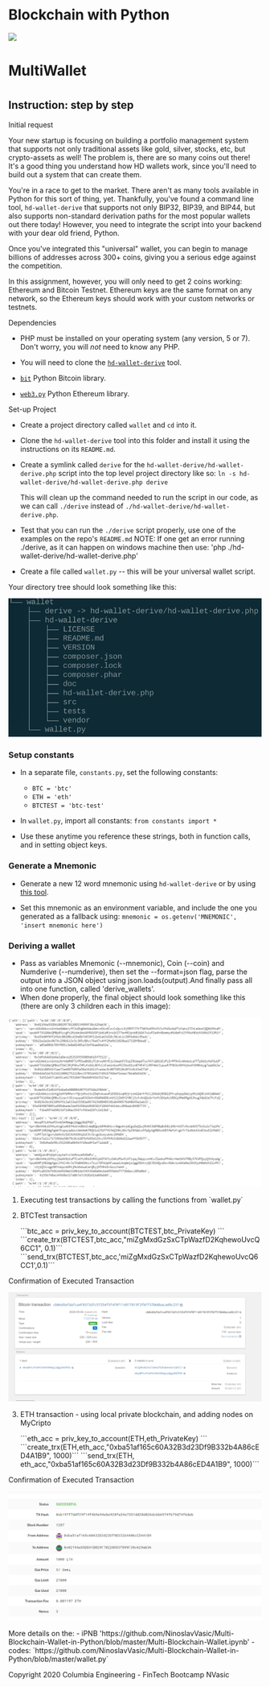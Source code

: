 <h1>Blockchain with Python </h1>

![](https://github.com/NinoslavVasic/Multi-Blockchain-Wallet-in-Python/blob/master/screenshots/newtons-coin-cradle.jpg)

<h1> MultiWallet<h1>



<h2>Instruction: step by step</h2>

<p>Initial request</p>

<p> Your new startup is focusing on building a portfolio management system that supports not only traditional assets
like gold, silver, stocks, etc, but crypto-assets as well! The problem is, there are so many coins out there! It's
a good thing you understand how HD wallets work, since you'll need to build out a system that can create them.

You're in a race to get to the market. There aren't as many tools available in Python for this sort of thing, yet.
Thankfully, you've found a command line tool, `hd-wallet-derive` that supports not only BIP32, BIP39, and BIP44, but
also supports non-standard derivation paths for the most popular wallets out there today! However, you need to integrate
the script into your backend with your dear old friend, Python.

Once you've integrated this "universal" wallet, you can begin to manage billions of addresses across 300+ coins, giving
you a serious edge against the competition.

In this assignment, however, you will only need to get 2 coins working: Ethereum and Bitcoin Testnet.
Ethereum keys are the same format on any network, so the Ethereum keys should work with your custom networks or testnets. </p>


<p> Dependencies <p>
   
- PHP must be installed on your operating system (any version, 5 or 7). Don't worry, you will *not* need to know any PHP.

- You will need to clone the [`hd-wallet-derive`](https://github.com/dan-da/hd-wallet-derive) tool.

- [`bit`](https://ofek.github.io/bit/) Python Bitcoin library.

- [`web3.py`](https://github.com/ethereum/web3.py) Python Ethereum library.



<p> Set-up Project <p>
  
- Create a project directory called `wallet` and `cd` into it.

- Clone the `hd-wallet-derive` tool into this folder and install it using the instructions on its `README.md`.

- Create a symlink called `derive` for the `hd-wallet-derive/hd-wallet-derive.php` script into the top level project
  directory like so: `ln -s hd-wallet-derive/hd-wallet-derive.php derive`

  This will clean up the command needed to run the script in our code, as we can call `./derive`
  instead of `./hd-wallet-derive/hd-wallet-derive.php`.

- Test that you can run the `./derive` script properly, use one of the examples on the repo's `README.md`
NOTE: If one get an error running ./derive, as it can happen on windows machine then use: 'php ./hd-wallet-derive/hd-wallet-derive.php'

- Create a file called `wallet.py` -- this will be your universal wallet script.

Your directory tree should look something like this:

![](https://github.com/NinoslavVasic/Multi-Blockchain-Wallet-in-Python/blob/master/screenshots/tree.png)

### Setup constants

- In a separate file, `constants.py`, set the following constants:
  - `BTC = 'btc'`
  - `ETH = 'eth'`
  - `BTCTEST = 'btc-test'`

- In `wallet.py`, import all constants: `from constants import *`

- Use these anytime you reference these strings, both in function calls, and in setting object keys.

### Generate a Mnemonic

- Generate a new 12 word mnemonic using `hd-wallet-derive` or by using [this tool](https://iancoleman.io/bip39/).

- Set this mnemonic as an environment variable, and include the one you generated as a fallback using:
  `mnemonic = os.getenv('MNEMONIC', 'insert mnemonic here')`

### Deriving a wallet

- Pass as variables Mnemonic (--mnemonic), Coin (--coin) and Numderive (--numderive), then set the --format=json flag,  parse the output   into a JSON object using json.loads(output).And finally pass all into one function, called 'derive_wallets'.
- When done properly, the final object should look something like this (there are only 3 children each in this image):

![](https://github.com/NinoslavVasic/Multi-Blockchain-Wallet-in-Python/blob/master/screenshots/wallet_object.PNG)


1. <p> Executing test transactions by calling the functions from `wallet.py` </p>

   


2. <p> BTCTest transaction </p>

   <p> ```btc_acc = priv_key_to_account(BTCTEST,btc_PrivateKey) ```
       ```create_trx(BTCTEST,btc_acc,"miZgMxdGzSxCTpWazfD2KqhewoUvcQ6CC1", 0.1)``` 
       ```send_trx(BTCTEST,btc_acc,'miZgMxdGzSxCTpWazfD2KqhewoUvcQ6CC1',0.1)```</p>
  
 <p> Confirmation of Executed Transaction </p>

![](https://github.com/NinoslavVasic/Multi-Blockchain-Wallet-in-Python/blob/master/screenshots/btc-confirmation%20-trx.PNG)

3. <p> ETH transaction - using local private blockchain, and adding nodes on MyCripto </p>

    <p> ```eth_acc = priv_key_to_account(ETH,eth_PrivateKey) ```
       ```create_trx(ETH,eth_acc,"0xba51af165c60A32B3d23Df9B332b4A86cED4A1B9", 1000)``` 
       ```send_trx(ETH, eth_acc,"0xba51af165c60A32B3d23Df9B332b4A86cED4A1B9", 1000)```</p>
     
<p> Confirmation of Executed Transaction </p>

![](https://github.com/NinoslavVasic/Multi-Blockchain-Wallet-in-Python/blob/master/screenshots/eth_-trx-conf.PNG)

   


<p> More details on the:
   - iPNB 'https://github.com/NinoslavVasic/Multi-Blockchain-Wallet-in-Python/blob/master/Multi-Blockchain-Wallet.ipynb'
   - codes:  `https://github.com/NinoslavVasic/Multi-Blockchain-Wallet-in-Python/blob/master/wallet.py`    </p>




<footer>
    
Copyright 2020 Columbia Engineering - FinTech Bootcamp NVasic
    
    
</footer>




